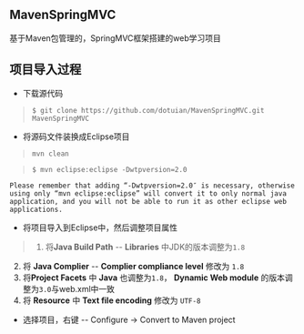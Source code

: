 ## MavenSpringMVC
基于Maven包管理的，SpringMVC框架搭建的web学习项目

## 项目导入过程
+ 下载源代码

> `$ git clone https://github.com/dotuian/MavenSpringMVC.git MavenSpringMVC` 

+ 将源码文件装换成Eclipse项目

> ` mvn clean `

> ` $ mvn eclipse:eclipse -Dwtpversion=2.0 `

	Please remember that adding “-Dwtpversion=2.0″ is necessary, otherwise using only “mvn eclipse:eclipse” will convert it to only normal java application, and you will not be able to run it as other eclipse web applications.

+ 将项目导入到Eclipse中，然后调整项目属性

>1. 将**Java Build Path** -- **Libraries** 中JDK的版本调整为`1.8`
2. 将 **Java Complier** -- **Complier compliance level** 修改为 `1.8`
3. 将**Project Facets** 中 **Java** 也调整为`1.8`， **Dynamic Web module** 的版本调整为`3.0`与web.xml中一致
4. 将 **Resource** 中 **Text file encoding** 修改为  `UTF-8`

+ 选择项目，右键 -- Configure → Convert to Maven project 


